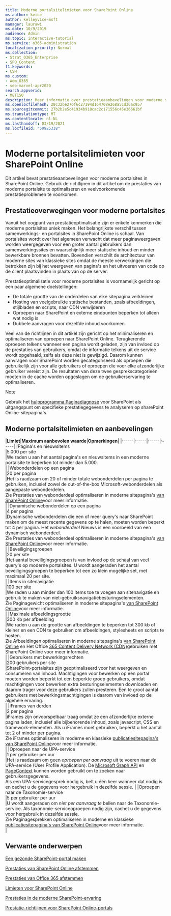 ```yaml
---
title: Moderne portalsitelimieten voor SharePoint Online
ms.author: kvice
author: kelleyvice-msft
manager: laurawi
ms.date: 10/9/2019
audience: Admin
ms.topic: interactive-tutorial
ms.service: o365-administration
localization_priority: Normal
ms.collection:
- Strat_O365_Enterprise
- SPO_Content
f1.keywords:
- CSH
ms.custom:
- Adm_O365
- seo-marvel-apr2020
search.appverid:
- MET150
description: Meer informatie over prestatieaanbevelingen voor moderne sites in SharePoint Online, zoals het beperken van gesprekken tot Sharepoint en externe eindpunten.
ms.openlocfilehash: 28c32be276f6c27194d164708e268a5cd36ac957
ms.sourcegitcommit: 27b2b2e5c41934b918cac2c171556c45e36661bf
ms.translationtype: MT
ms.contentlocale: nl-NL
ms.lasthandoff: 03/19/2021
ms.locfileid: "50925318"
---
```

# <a name="sharepoint-online-modern-portal-site-limits"></a>Moderne portalsitelimieten voor SharePoint Online

Dit artikel bevat prestatieaanbevelingen voor moderne portalsites in SharePoint Online. Gebruik de richtlijnen in dit artikel om de prestaties van moderne portalsite te optimaliseren en veelvoorkomende prestatieproblemen te voorkomen.

## <a name="performance-considerations-for-modern-portal-sites"></a>Prestatieoverwegingen voor moderne portalsites

Vanuit het oogpunt van prestatieoptimalisatie zijn er enkele kenmerken die moderne portalsites uniek maken. Het belangrijkste verschil tussen samenwerkings- en portalsites in SharePoint Online is schaal. Van portalsites wordt over het algemeen verwacht dat meer paginaweergaven worden weergegeven voor een groter aantal gebruikers dan samenwerkingssites en waarschijnlijk meer statische inhoud en minder bewerkbare bronnen bevatten. Bovendien verschilt de architectuur van moderne sites van klassieke sites omdat de meeste verwerkingen die betrokken zijn bij het weergeven van pagina's en het uitvoeren van code op de client plaatsvinden in plaats van op de server.

Prestatieoptimalisatie voor moderne portalsites is voornamelijk gericht op een paar algemene doelstellingen:

- De totale grootte van de onderdelen van elke sitepagina verkleinen
- Hosting van veelgebruikte statische bestanden, zoals afbeeldingen, stijlbladen en scripts, naar CDN verwijderen
- Oproepen naar SharePoint en externe eindpunten beperken tot alleen wat nodig is
- Dubbele aanvragen voor dezelfde inhoud voorkomen

Veel van de richtlijnen in dit artikel zijn gericht op het minimaliseren en optimaliseren van oproepen naar SharePoint Online. Terugkerende oproepen telkens wanneer een pagina wordt geladen, zijn van invloed op de prestaties van gebruikers, omdat de informatie telkens uit de service wordt opgehaald, zelfs als deze niet is gewijzigd. Daarom kunnen aanvragen voor SharePoint worden gecategoriseerd als oproepen die gebruikelijk zijn voor alle gebruikers of oproepen die voor elke afzonderlijke gebruiker vereist zijn. De resultaten van deze twee gesprekscategorieën moeten in de cache worden opgeslagen om de gebruikerservaring te optimaliseren.

>[!NOTE]
>Gebruik het [hulpprogramma Paginadiagnose](./page-diagnostics-for-spo.md) voor SharePoint als uitgangspunt om specifieke prestatiegegevens te analyseren op sharePoint Online-sitepagina's.

## <a name="modern-portal-site-limits-and-recommendations"></a>Moderne portalsitelimieten en aanbevelingen

|**Limiet**|**Maximum aanbevolen waarde**|**Opmerkingen**|
|:-----|:-----|:-----|:-----|
|Pagina's en nieuwsitems  <br/> |5.000 per site  <br/> |We raden u aan het aantal pagina's en nieuwsitems in een moderne portalsite te beperken tot minder dan 5.000.  <br/> |
|Webonderdelen op een pagina  <br/> |20 per pagina  <br/> |Het is raadzaam om 20 of minder totale webonderdelen per pagina te gebruiken, inclusief zowel de out-of-the-box Microsoft-webonderdelen als aangepaste webonderdelen. <br/> Zie Prestaties van webonderdeel optimaliseren in moderne sitepagina's [van SharePoint Online](modern-web-part-optimization.md)voor meer informatie.  <br/> |
|Dynamische webonderdelen op een pagina  <br/> |4 per pagina  <br/> |Dynamische webonderdelen die een of meer query's naar SharePoint maken om de meest recente gegevens op te halen, moeten worden beperkt tot 4 per pagina. Het _webonderdeel_ Nieuws is een voorbeeld van een dynamisch webonderdeel. <br/> Zie Prestaties van webonderdeel optimaliseren in moderne sitepagina's [van SharePoint Online](modern-web-part-optimization.md)voor meer informatie.    <br/> |
|Beveiligingsgroepen  <br/> |20 per site  <br/> |Het aantal beveiligingsgroepen is van invloed op de schaal van veel query's op moderne portalsites. U wordt aangeraden het aantal beveiligingsgroepen te beperken tot een zo klein mogelijke set, met maximaal 20 per site.  <br/> |
|Items in sitenavigatie  <br/> |100 per site  <br/> |We raden u aan minder dan 100 items toe te voegen aan sitenavigatie en gebruik te maken van niet-gebruiksnavigatiebesturingselementen.  <br/> Zie Paginagewicht optimaliseren in moderne sitepagina's [van SharePoint Online](modern-page-weight-optimization.md)voor meer informatie. <br/> |
|Maximale afbeeldingsgrootte  <br/> |300 Kb per afbeelding  <br/> |We raden u aan de grootte van afbeeldingen te beperken tot 300 kb of kleiner en een CDN te gebruiken om afbeeldingen, stylesheets en scripts te hosten. <br/>Zie Afbeeldingen optimaliseren in moderne sitepagina's [van SharePoint Online](modern-image-optimization.md) en Het Office [365 Content Delivery Network (CDN)](use-microsoft-365-cdn-with-spo.md)gebruiken met SharePoint Online voor meer informatie.  <br/> |
|Gebruikers met bewerkingsrechten  <br/> |200 gebruikers per site  <br/> |SharePoint-portalsites zijn geoptimaliseerd voor het weergeven en consumeren van inhoud. Machtigingen voor bewerken op een portal moeten worden beperkt tot een beperkte groep gebruikers, omdat machtigingen voor bewerken extra besturingselementen downloaden en daarom trager voor deze gebruikers zullen presteren. Een te groot aantal gebruikers met bewerkingsmachtigingen is daarom van invloed op de algehele ervaring. <br/> |
|iFrames van derden  <br/> |2 per pagina  <br/> |iFrames zijn onvoorspelbaar traag omdat ze een afzonderlijke externe pagina laden, inclusief alle bijbehorende inhoud, zoals javascript, CSS en framework-elementen. Als u iFrames moet gebruiken, beperkt u het aantal tot 2 of minder per pagina.<br/> Zie iFrames optimaliseren in moderne en klassieke [publicatiesitepagina's van SharePoint Online](modern-iframe-optimization.md)voor meer informatie. <br/> |
|Oproepen naar de UPA-service  <br/> |1 per gebruiker per uur  <br/> |Het is raadzaam om geen _oproepen per aanvraag_ uit te voeren naar de UPA-service (User Profile Application). De [Microsoft Graph API](/graph/call-api) en [PageContext](/javascript/api/sp-page-context/pagecontext?view=sp-typescript-latest) kunnen worden gebruikt om te zoeken naar gebruikersgegevens.  <br/> Als een UPA-servicegesprek nodig is, belt u één keer wanneer dat nodig is en cachet u de gegevens voor hergebruik in dezelfde sessie. |
|Oproepen naar de Taxonomie-service  <br/> |5 per gebruiker per uur  <br/> |U wordt aangeraden om _niet per aanvraag te_ bellen naar de Taxonomie-service. Als taxonomie-serviceoproepen nodig zijn, cachet u de gegevens voor hergebruik in dezelfde sessie. <br/> Zie Paginagesprekken optimaliseren in moderne en klassieke [publicatiesitepagina's van SharePoint Online](modern-page-call-optimization.md)voor meer informatie. <br/> |

## <a name="related-topics"></a>Verwante onderwerpen

[Een gezonde SharePoint-portal maken](/sharepoint/portal-health)

[Prestaties van SharePoint Online afstemmen](tune-sharepoint-online-performance.md)

[Prestaties van Office 365 afstemmen](tune-microsoft-365-performance.md)

[Limieten voor SharePoint Online](/office365/servicedescriptions/sharepoint-online-service-description/sharepoint-online-limits)

[Prestaties in de moderne SharePoint-ervaring](/sharepoint/modern-experience-performance)

[Prestatie-richtlijnen voor SharePoint Online-portals](/sharepoint/dev/solution-guidance/portal-performance)